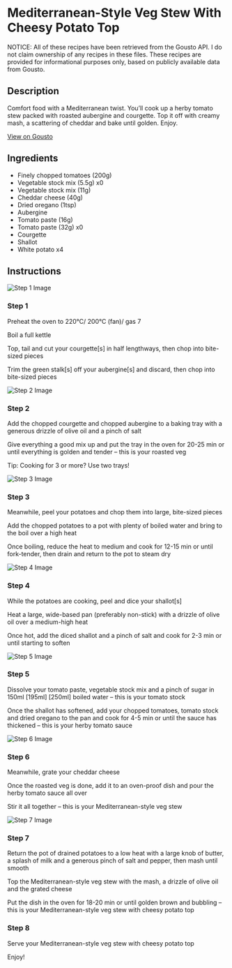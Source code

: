 # Mediterranean-Style Veg Stew With Cheesy Potato Top

NOTICE: All of these recipes have been retrieved from the Gousto API. I do not claim ownership of any recipes in these files. These recipes are provided for informational purposes only, based on publicly available data from Gousto.

## Description

Comfort food with a Mediterranean twist. You’ll cook up a herby tomato stew packed with roasted aubergine and courgette. Top it off with creamy mash, a scattering of cheddar and bake until golden. Enjoy.

[View on Gousto](https://www.gousto.co.uk/recipes/cookbook/mediterranean-veg-stew-with-cheesy-potato-top)

## Ingredients

- Finely chopped tomatoes (200g)
- Vegetable stock mix (5.5g) x0
- Vegetable stock mix (11g)
- Cheddar cheese (40g)
- Dried oregano (1tsp)
- Aubergine
- Tomato paste (16g)
- Tomato paste (32g) x0
- Courgette
- Shallot
- White potato x4

## Instructions

![Step 1 Image](https://production-media.gousto.co.uk/cms/recipe-step-image/Step-1-1670341083944-x200.jpg)

### Step 1

Preheat the oven to 220°C/ 200°C (fan)/ gas 7

Boil a full kettle

Top, tail and cut your courgette[s] in half lengthways, then chop into bite-sized pieces

Trim the green stalk[s] off your aubergine[s]<span class="text-danger"> </span>and discard, then chop into bite-sized pieces

![Step 2 Image](https://production-media.gousto.co.uk/cms/recipe-step-image/Step-2-1670341087225-x200.jpg)

### Step 2

Add the chopped courgette and chopped aubergine to a baking tray with a generous drizzle of olive oil and a pinch of salt

Give everything a good mix up and put the tray in the oven for 20-25 min or until everything is golden and tender – this is your roasted veg

Tip: Cooking for 3 or more? Use two trays!

![Step 3 Image](https://production-media.gousto.co.uk/cms/recipe-step-image/Step-3-1670341092847-x200.jpg)

### Step 3

Meanwhile, peel your potatoes and chop them into large, bite-sized pieces

Add the chopped potatoes to a pot with plenty of boiled water and bring to the boil over a high heat

Once boiling, reduce the heat to medium and cook for 12-15 min or until fork-tender, then drain and return to the pot to steam dry

![Step 4 Image](https://production-media.gousto.co.uk/cms/recipe-step-image/Step-4-1670341096457-x200.jpg)

### Step 4

While the potatoes are cooking, peel and dice your shallot[s]

Heat a large, wide-based pan (preferably non-stick) with a drizzle of olive oil over a medium-high heat

Once hot, add the diced shallot and a pinch of salt and cook for 2-3 min or until starting to soften

![Step 5 Image](https://production-media.gousto.co.uk/cms/recipe-step-image/Step-5-1670341100529-x200.jpg)

### Step 5

Dissolve your tomato paste, vegetable stock mix and a pinch of sugar in 150ml <span class="text-purple">[195ml]</span> <span class="text-danger">[250ml] </span>boiled water – this is your tomato stock

Once the shallot has softened, add your chopped tomatoes, tomato stock and dried oregano to the pan and cook for 4-5 min or until the sauce has thickened – this is your herby tomato sauce

![Step 6 Image](https://production-media.gousto.co.uk/cms/recipe-step-image/Step-6-1670341104526-x200.jpg)

### Step 6

Meanwhile, grate your cheddar cheese

Once the roasted veg is done, add it to an oven-proof dish and pour the herby tomato sauce all over

Stir it all together – this is your Mediterranean-style veg stew

![Step 7 Image](https://production-media.gousto.co.uk/cms/recipe-step-image/Step-7-1670341108455-x200.jpg)

### Step 7

Return the pot of drained potatoes to a low heat with a large knob of butter, a splash of milk and a generous pinch of salt and pepper, then mash until smooth

Top the Mediterranean-style veg stew with the mash, a drizzle of olive oil and the grated cheese

Put the dish in the oven for 18-20 min or until golden brown and bubbling – this is your Mediterranean-style veg stew with cheesy potato top

### Step 8

Serve your Mediterranean-style veg stew with cheesy potato top

Enjoy!

